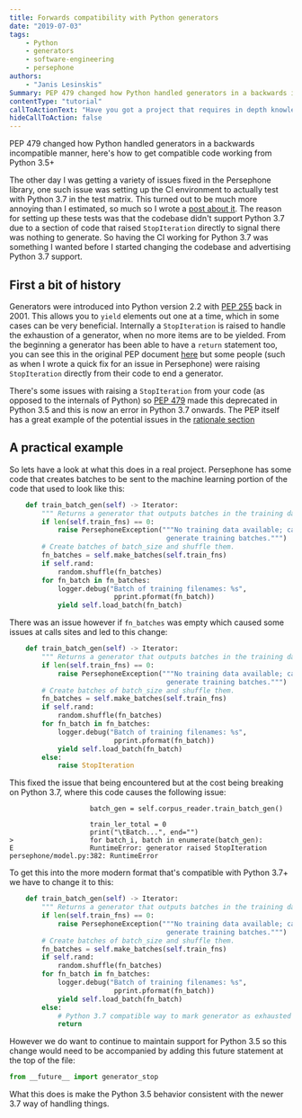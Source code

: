 ```yaml
---
title: Forwards compatibility with Python generators
date: "2019-07-03"
tags:
    - Python
    - generators
    - software-engineering
    - persephone
authors:
    - "Janis Lesinskis"
Summary: PEP 479 changed how Python handled generators in a backwards incompatible manner, here's how to get compatible code working from Python 3.5+
contentType: "tutorial"
callToActionText: "Have you got a project that requires in depth knowledge of Python? We'd love to hear about it so fill in the form below with some details."
hideCallToAction: false
---
```


PEP 479 changed how Python handled generators in a backwards incompatible manner, here's how to get compatible code working from Python 3.5+

<!-- end excerpt -->

The other day I was getting a variety of issues fixed in the Persephone library, one such issue was setting up the CI environment to actually test with Python 3.7 in the test matrix.
This turned out to be much more annoying than I estimated, so much so I wrote a [post about it](blog/2019-06-28/A_day_in_the_life_of_a_package_maintainer/).
The reason for setting up these tests was that the codebase didn't support Python 3.7 due to a section of code that raised `StopIteration` directly to signal there was nothing to generate. So having the CI working for Python 3.7 was something I wanted before I started changing the codebase and advertising Python 3.7 support.

## First a bit of history

Generators were introduced into Python version 2.2 with [PEP 255](https://www.python.org/dev/peps/pep-0255/) back in 2001.
This allows you to `yield` elements out one at a time, which in some cases can be very beneficial.
Internally a `StopIteration` is raised to handle the exhaustion of a generator, when no more items are to be yielded.
From the beginning a generator has been able to have a `return` statement too, you can see this in the original PEP document [here](https://www.python.org/dev/peps/pep-0255/#id19) but some people (such as when I wrote a quick fix for an issue in Persephone) were raising `StopIteration` directly from their code to end a generator.

There's some issues with raising a `StopIteration` from your code (as opposed to the internals of Python) so [PEP 479](https://www.python.org/dev/peps/pep-0479/) made this deprecated in Python 3.5 and this is now an error in Python 3.7 onwards.
The PEP itself has a great example of the potential issues in the [rationale section](https://www.python.org/dev/peps/pep-0479/#rationale)

## A practical example

So lets have a look at what this does in a real project.
Persephone has some code that creates batches to be sent to the machine learning portion of the code that used to look like this:

```python
    def train_batch_gen(self) -> Iterator:
        """ Returns a generator that outputs batches in the training data."""
        if len(self.train_fns) == 0:
            raise PersephoneException("""No training data available; cannot
                                       generate training batches.""")
        # Create batches of batch_size and shuffle them.
        fn_batches = self.make_batches(self.train_fns)
        if self.rand:
            random.shuffle(fn_batches)
        for fn_batch in fn_batches:
            logger.debug("Batch of training filenames: %s",
                          pprint.pformat(fn_batch))
            yield self.load_batch(fn_batch)
```

There was an issue however if `fn_batches` was empty which caused some issues at calls sites and led to this change:

```python
    def train_batch_gen(self) -> Iterator:
        """ Returns a generator that outputs batches in the training data."""
        if len(self.train_fns) == 0:
            raise PersephoneException("""No training data available; cannot
                                       generate training batches.""")
        # Create batches of batch_size and shuffle them.
        fn_batches = self.make_batches(self.train_fns)
        if self.rand:
            random.shuffle(fn_batches)
        for fn_batch in fn_batches:
            logger.debug("Batch of training filenames: %s",
                          pprint.pformat(fn_batch))
            yield self.load_batch(fn_batch)
        else:
            raise StopIteration
```

This fixed the issue that being encountered but at the cost being breaking on Python 3.7, where this code causes the following issue:

```
                    batch_gen = self.corpus_reader.train_batch_gen()
    
                    train_ler_total = 0
                    print("\tBatch...", end="")
>                   for batch_i, batch in enumerate(batch_gen):
E                   RuntimeError: generator raised StopIteration
persephone/model.py:382: RuntimeError
```

To get this into the more modern format that's compatible with Python 3.7+ we have to change it to this:

```python
    def train_batch_gen(self) -> Iterator:
        """ Returns a generator that outputs batches in the training data."""
        if len(self.train_fns) == 0:
            raise PersephoneException("""No training data available; cannot
                                       generate training batches.""")
        # Create batches of batch_size and shuffle them.
        fn_batches = self.make_batches(self.train_fns)
        if self.rand:
            random.shuffle(fn_batches)
        for fn_batch in fn_batches:
            logger.debug("Batch of training filenames: %s",
                          pprint.pformat(fn_batch))
            yield self.load_batch(fn_batch)
        else:
            # Python 3.7 compatible way to mark generator as exhausted
            return
```

However we do want to continue to maintain support for Python 3.5 so this change would need to be accompanied by adding this future statement at the top of the file:

```python
from __future__ import generator_stop
```

What this does is make the Python 3.5 behavior consistent with the newer 3.7 way of handling things.
